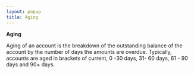 ```yaml
---
layout: popup
title: Aging
---
```



**Aging**


Aging of an account is the breakdown of the outstanding balance of the  account by the number of days the amounts are overdue. Typically, accounts  are aged in brackets of current, 0 -30 days, 31- 60 days, 61 - 90 days  and 90+ days.
